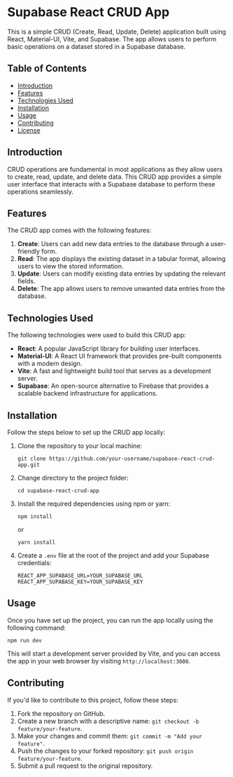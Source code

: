 # Supabase React CRUD App

This is a simple CRUD (Create, Read, Update, Delete) application built using React, Material-UI, Vite, and Supabase. The app allows users to perform basic operations on a dataset stored in a Supabase database.

## Table of Contents

- [Introduction](#introduction)
- [Features](#features)
- [Technologies Used](#technologies-used)
- [Installation](#installation)
- [Usage](#usage)
- [Contributing](#contributing)
- [License](#license)

## Introduction

CRUD operations are fundamental in most applications as they allow users to create, read, update, and delete data. This CRUD app provides a simple user interface that interacts with a Supabase database to perform these operations seamlessly.

## Features

The CRUD app comes with the following features:

1. **Create**: Users can add new data entries to the database through a user-friendly form.
2. **Read**: The app displays the existing dataset in a tabular format, allowing users to view the stored information.
3. **Update**: Users can modify existing data entries by updating the relevant fields.
4. **Delete**: The app allows users to remove unwanted data entries from the database.

## Technologies Used

The following technologies were used to build this CRUD app:

- **React**: A popular JavaScript library for building user interfaces.
- **Material-UI**: A React UI framework that provides pre-built components with a modern design.
- **Vite**: A fast and lightweight build tool that serves as a development server.
- **Supabase**: An open-source alternative to Firebase that provides a scalable backend infrastructure for applications.

## Installation

Follow the steps below to set up the CRUD app locally:

1. Clone the repository to your local machine:

   ```
   git clone https://github.com/your-username/supabase-react-crud-app.git
   ```

2. Change directory to the project folder:

   ```
   cd supabase-react-crud-app
   ```

3. Install the required dependencies using npm or yarn:

   ```
   npm install
   ```

   or

   ```
   yarn install
   ```

4. Create a `.env` file at the root of the project and add your Supabase credentials:

   ```
   REACT_APP_SUPABASE_URL=YOUR_SUPABASE_URL
   REACT_APP_SUPABASE_KEY=YOUR_SUPABASE_KEY
   ```

## Usage

Once you have set up the project, you can run the app locally using the following command:

```
npm run dev
```

This will start a development server provided by Vite, and you can access the app in your web browser by visiting `http://localhost:3000`.

## Contributing

If you'd like to contribute to this project, follow these steps:

1. Fork the repository on GitHub.
2. Create a new branch with a descriptive name: `git checkout -b feature/your-feature`.
3. Make your changes and commit them: `git commit -m "Add your feature"`.
4. Push the changes to your forked repository: `git push origin feature/your-feature`.
5. Submit a pull request to the original repository.
